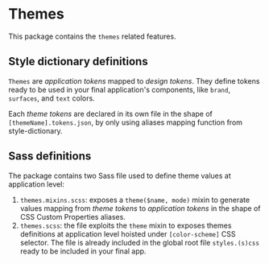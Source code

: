 # Themes

This package contains the `themes` related features.

## Style dictionary definitions

`Themes` are _application tokens_ mapped to _design tokens_. They define tokens ready
to be used in your final application's components, like `brand`, `surfaces`, and `text`
colors.

Each _theme tokens_ are declared in its own file in the shape of `[themeName].tokens.json`,
by only using aliases mapping function from style-dictionary.

## Sass definitions

The package contains two Sass file used to define theme values at application level:

1. `themes.mixins.scss`: exposes a `theme($name, mode)` mixin to generate values
   mapping from _theme tokens_ to _application tokens_ in the shape of CSS Custom
   Properties aliases.
2. `themes.scss`: the file exploits the `theme` mixin to exposes themes definitions at
   application level hoisted under `[color-scheme]` CSS selector. The file is already
   included in the global root file `styles.(s)css` ready to be included in your final
   app.
